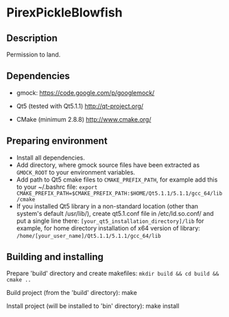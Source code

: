PirexPickleBlowfish
===================
Description
-----------

Permission to land.

Dependencies
------------

* gmock:
https://code.google.com/p/googlemock/

* Qt5 (tested with Qt5.1.1)
http://qt-project.org/

* CMake (minimum 2.8.8)
http://www.cmake.org/

Preparing environment
---------------------
* Install all dependencies. 
* Add directory, where gmock source files have been extracted as `GMOCK_ROOT` to your environment variables.  
* Add path to Qt5 cmake files to `CMAKE_PREFIX_PATH`, for example add this to your ~/.bashrc file:
`export CMAKE_PREFIX_PATH=$CMAKE_PREFIX_PATH:$HOME/Qt5.1.1/5.1.1/gcc_64/lib/cmake`
* If you installed Qt5 library in a non-standard location (other than system's default /usr/lib/), create qt5.1.conf file in /etc/ld.so.conf/ and put a single line there:
`[your_qt5_installation_directory]/lib`
for example, for home directory installation of x64 version of library:
`/home/[your_user_name]/Qt5.1.1/5.1.1/gcc_64/lib`

Building and installing
-----------------------
Prepare 'build' directory and create makefiles:
`mkdir build && cd build && cmake ..`

Build project (from the 'build' directory):
make

Install project (will be installed to 'bin' directory):
make install

